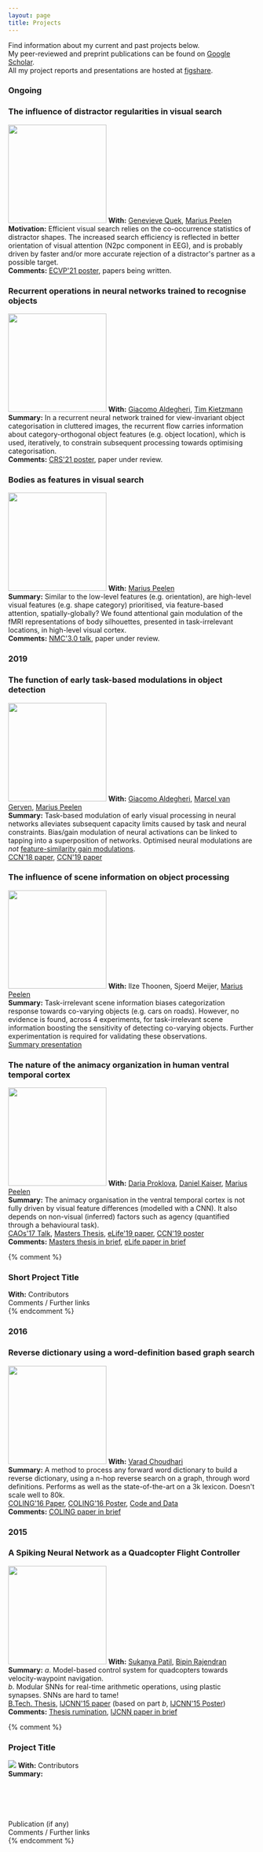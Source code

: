 ```yaml
---
layout: page
title: Projects
---
```



<p class="message">
  Find information about my current and past projects below.<br>
  My peer-reviewed and preprint publications can be found on <a href="https://scholar.google.it/citations?user=MPFzJQgAAAAJ&hl=en">Google Scholar</a>.<br>
  All my project reports and presentations are hosted at <a href="https://figshare.com/authors/Sushrut%20Thorat/522624">figshare</a>.
</p>

<h3>
<div class="p_year">
  Ongoing
</div>
</h3>

[//]: # (Project with Gen and Peelen)

<div class="p_post">
  <h3 class="p_post_h">The influence of distractor regularities in visual search</h3>
  <img class="p_post" src="{{site.url}}/assets/obj-grp.png" height="200">
  <b>With:</b> <a href="https://scholar.google.com/citations?user=2ToC6n4AAAAJ&hl=en">Genevieve Quek</a>, <a href="https://scholar.google.nl/citations?user=IX0uaEQAAAAJ&hl=en&oi=ao">Marius Peelen</a><br>
  <b>Motivation:</b> Efficient visual search relies on the co-occurrence statistics of distractor shapes. The increased search efficiency is reflected in better orientation of visual attention (N2pc component in EEG), and is probably driven by faster and/or more accurate rejection of a distractor's partner as a possible target.<br>
  <b>Comments:</b> <a href = "https://osf.io/wkyft/">ECVP'21 poster</a>, papers being written.
</div>

[//]: # (Project with Giacomo and Tim)

<div class="p_post">
  <h3 class="p_post_h">Recurrent operations in neural networks trained to recognise objects</h3>
  <img class="p_post" src="{{site.url}}/assets/rnn-filter.png" height="200">
  <b>With:</b> <a href="https://scholar.google.co.in/citations?user=qVvqArkAAAAJ&hl=en&oi=ao">Giacomo Aldegheri</a>, <a href="https://scholar.google.com/citations?user=JXcWFkgAAAAJ&hl=en">Tim Kietzmann</a><br>
  <b>Summary:</b> In a recurrent neural network trained for view-invariant object categorisation in cluttered images, the recurrent flow carries information about category-orthogonal object features (e.g. object location), which is used, iteratively, to constrain subsequent processing towards optimising categorisation. <br>
  <b>Comments:</b> <a href = "https://doi.org/10.6084/m9.figshare.16778050.v1">CRS'21 poster</a>, paper under review.
</div>

[//]: # (Project with Peelen)

<div class="p_post">
  <h3 class="p_post_h">Bodies as features in visual search</h3>
  <img class="p_post" src="{{site.url}}/assets/bod-attn.png" height="200">
  <b>With:</b> <a href="https://scholar.google.nl/citations?user=IX0uaEQAAAAJ&hl=en&oi=ao">Marius Peelen</a><br>
  <b>Summary:</b> Similar to the low-level features (e.g. orientation), are high-level visual features (e.g. shape category) prioritised, via feature-based attention, spatially-globally? We found attentional gain modulation of the fMRI representations of body silhouettes, presented in task-irrelevant locations, in high-level visual cortex. <br>
  <b>Comments:</b> <a href = "https://www.youtube.com/watch?v=lfK4oOH0AAE">NMC'3.0 talk</a>, paper under review.
</div>

<h3>
<div class="p_year">
  2019
</div>
</h3>

[//]: # (Project with Giacomo, Peelen and Marcel)

<div class="p_post">
  <h3 class="p_post_h">The function of early task-based modulations in object detection</h3>
  <img class="p_post" src="{{site.url}}/assets/SwitchSchem.png" height="200">
  <b>With:</b> <a href="https://scholar.google.co.in/citations?user=qVvqArkAAAAJ&hl=en&oi=ao">Giacomo Aldegheri</a>, <a href="https://scholar.google.nl/citations?user=sX0ZypwAAAAJ&hl=en&oi=ao">Marcel van Gerven</a>, <a href="https://scholar.google.nl/citations?user=IX0uaEQAAAAJ&hl=en&oi=ao">Marius Peelen</a><br>
  <b>Summary:</b> Task-based modulation of early visual processing in neural networks alleviates subsequent capacity limits caused by task and neural constraints.  Bias/gain modulation of neural activations can be linked to tapping into a superposition of networks. Optimised neural modulations are <i>not</i> <a href="https://doi.org/10.1016/j.cub.2004.04.028">feature-similarity gain modulations</a>. <br>
  <a href="https://sushrutthorat.com/ccn18/">CCN'18 paper</a>, <a href="https://arxiv.org/abs/1907.12309">CCN'19 paper</a><br>
</div>

[//]: # (Project with Ilze, Sjoerd, and Peelen)

<div class="p_post">
  <h3 class="p_post_h">The influence of scene information on object processing</h3>
  <img class="p_post" src="{{site.url}}/assets/sc-obj.png" height="200">
  <b>With:</b> Ilze Thoonen, Sjoerd Meijer, <a href="https://scholar.google.nl/citations?user=IX0uaEQAAAAJ&hl=en&oi=ao">Marius Peelen</a><br>
  <b>Summary:</b> Task-irrelevant scene information biases categorization response towards co-varying objects (e.g. cars on roads). However, no evidence is found, across 4 experiments, for task-irrelevant scene information boosting the sensitivity of detecting co-varying objects. Further experimentation is required for validating these observations. <br>
  <a href="https://doi.org/10.6084/m9.figshare.9804725.v2">Summary presentation</a><br>
</div>

[//]: # (Project with Peelen)

<div class="p_post">
  <h3 class="p_post_h">The nature of the animacy organization in human ventral temporal cortex</h3>
  <img class="p_post" src="{{site.url}}/assets/anim_proj.png" height="200">
  <b>With:</b> <a href="https://scholar.google.it/citations?user=5GQjAZkAAAAJ&hl=en&oi=ao">Daria Proklova</a>, <a href="https://scholar.google.nl/citations?user=v4CvWHgAAAAJ&hl=en">Daniel Kaiser</a>, <a href="https://scholar.google.nl/citations?user=IX0uaEQAAAAJ&hl=en&oi=ao">Marius Peelen</a><br>
  <b>Summary:</b> The animacy organisation in the ventral temporal cortex is not fully driven by visual feature differences (modelled with a CNN). It also depends on non-visual (inferred) factors such as agency (quantified through a behavioural task).<br>
  <a href="https://youtu.be/L-BZKw72Nb4?list=PL0HxeKpsusXCyMF_GfQJ0eMagKNYU79xq">CAOs'17 Talk</a>, <a href="https://doi.org/10.6084/m9.figshare.5919154.v1">Masters Thesis</a>, <a href="https://doi.org/10.7554/eLife.47142">eLife'19 paper</a>, <a href="https://doi.org/10.6084/m9.figshare.10033025.v1">CCN'19 poster</a><br>
  <b>Comments:</b> <a href="https://twitter.com/abc_aalto/status/855043613453058048?s=20">Masters thesis in brief</a>, <a href="https://twitter.com/martisamuser/status/1171381533128777728?s=20">eLife paper in brief</a><br>
</div>

{% comment %}
<div class="p_post">
  <h3 class="p_post_h">Short Project Title</h3>
  <b>With:</b> Contributors<br>
  Comments / Further links
</div>
{% endcomment %}

<h3>
<div class="p_year">
  2016
</div>
</h3>

[//]: # (Project with Varad, RD)

<div class="p_post">
  <h3 class="p_post_h">Reverse dictionary using a word-definition based graph search</h3>
  <img class="p_post" src="{{site.url}}/assets/revmap.png" height="200">
  <b>With:</b> <a href="https://www.linkedin.com/in/vardos/">Varad Choudhari</a> <br>
  <b>Summary:</b> A method to process any forward word dictionary to build a reverse dictionary, using a n-hop reverse search on a graph, through word definitions. Performs as well as the state-of-the-art on a 3k lexicon. Doesn't scale well to 80k.<br>
  <a href="https://arxiv.org/abs/1606.00025">COLING'16 Paper</a>, <a href="{{site.url}}/assets/coling2016_poster.pdf">COLING'16 Poster</a>, <a href="https://github.com/novelmartis/RD16demo">Code and Data</a><br>
  <b>Comments:</b> <a href="{{site.url}}/2016/11/06/reverse-dictionary">COLING paper in brief</a><br>
</div>

<h3>
<div class="p_year">
  2015
</div>
</h3>

[//]: # (Project with Bipin, IJCNN)

<div class="p_post">
  <h3 class="p_post_h">A Spiking Neural Network as a Quadcopter Flight Controller</h3>
  <img class="p_post" src="{{site.url}}/assets/btp.png" height="200">
  <b>With:</b> <a href="https://in.linkedin.com/in/sukanya-patil-b45009107">Sukanya Patil</a>, <a href="https://scholar.google.com/citations?user=QDEeC8EAAAAJ&hl=en">Bipin Rajendran</a> <br>
  <b>Summary:</b> <i>a</i>. Model-based control system for quadcopters towards velocity-waypoint navigation.<br> <i>b</i>. Modular SNNs for real-time arithmetic operations, using plastic synapses. SNNs are hard to tame!<br>
  <a href="https://dx.doi.org/10.6084/m9.figshare.1582657.v1">B.Tech. Thesis</a>, <a href="https://dx.doi.org/10.1109/IJCNN.2015.7280822">IJCNN'15 paper</a> (based on part <i>b</i>, <a href="{{site.url}}/assets/ijcnn2015_poster.pdf">IJCNN'15 Poster</a>) <br>
  <b>Comments:</b> <a href="{{site.url}}/2016/06/05/quadcopter-control-using-snn">Thesis rumination</a>, <a href="{{site.url}}/2016/06/09/arithmetic-computation">IJCNN paper in brief</a><br>
</div>

{% comment %}
<div class="p_post">
  <h3 class="p_post_h">Project Title</h3>
  <img class="p_post_i" src="http://placehold.it/200x200">
  <b>With:</b> Contributors <br>
  <b>Summary:</b><br><br><br><br><br><br>
  Publication (if any) <br>
  Comments / Further links
</div>
{% endcomment %}
